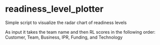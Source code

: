 # readiness_level_plotter
Simple script to visualize the radar chart of readiness levels

As input it takes the team name and then RL scores in the following order: Customer, Team, Business, IPR, Funding, and Technology
